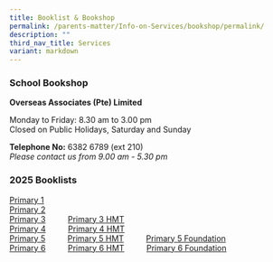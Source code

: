 ```yaml
---
title: Booklist & Bookshop
permalink: /parents-matter/Info-on-Services/bookshop/permalink/
description: ""
third_nav_title: Services
variant: markdown
---
```

### **School Bookshop**
**Overseas Associates (Pte) Limited**

Monday to Friday: 8.30 am to 3.00 pm  
Closed on Public Holidays, Saturday and Sunday

**Telephone No:** 6382 6789 (ext 210) <br> 
*Please contact us from 9.00 am - 5.30 pm*<br>

### **2025 Booklists**
[Primary 1](/files/Info%20Hub/2025/Unity_Primary_School___Booklist_for_AY2025___P1.pdf)
<br>[Primary 2](/files/Info%20Hub/2025/Unity_Primary_School___Booklist_for_AY2025___P2.pdf)
<br>[Primary 3](/files/Info%20Hub/2025/Unity_Primary_School___Booklist_for_AY2025___P3.pdf)&nbsp;&nbsp;&nbsp;&nbsp;&nbsp;&nbsp;&nbsp;&nbsp;&nbsp;&nbsp;[Primary 3 HMT](/files/Info%20Hub/2025/Unity_Primary_School___Booklist_for_AY2025___P3_HMT.pdf)
<br>[Primary 4](/files/Info%20Hub/2025/Unity_Primary_School___Booklist_for_AY2025___P4.pdf)&nbsp;&nbsp;&nbsp;&nbsp;&nbsp;&nbsp;&nbsp;&nbsp;&nbsp;&nbsp;[Primary 4 HMT](/files/Info%20Hub/2025/Unity_Primary_School___Booklist_for_AY2025___P4_HMT.pdf)
<br>[Primary 5](/files/Info%20Hub/2025/Unity_Primary_School___Booklist_for_AY2025___P5.pdf)&nbsp;&nbsp;&nbsp;&nbsp;&nbsp;&nbsp;&nbsp;&nbsp;&nbsp;&nbsp;[Primary 5 HMT](/files/Info%20Hub/2025/Unity_Primary_School___Booklist_for_AY2025___P5_HMT.pdf)&nbsp;&nbsp;&nbsp;&nbsp;&nbsp;&nbsp;&nbsp;&nbsp;&nbsp;&nbsp;[Primary 5 Foundation](/files/Info%20Hub/2025/Unity_Primary_School___Booklist_for_AY2025___P5_FDN.pdf)
<br>[Primary 6](/files/Info%20Hub/2025/Unity_Primary_School___Booklist_for_AY2025___P6.pdf)&nbsp;&nbsp;&nbsp;&nbsp;&nbsp;&nbsp;&nbsp;&nbsp;&nbsp;&nbsp;[Primary 6 HMT](/files/Info%20Hub/2025/Unity_Primary_School___Booklist_for_AY2025___P6_HMT.pdf)&nbsp;&nbsp;&nbsp;&nbsp;&nbsp;&nbsp;&nbsp;&nbsp;&nbsp;&nbsp;[Primary 6 Foundation](/files/Info%20Hub/2025/Unity_Primary_School___Booklist_for_AY2025___P6_FDN.pdf)